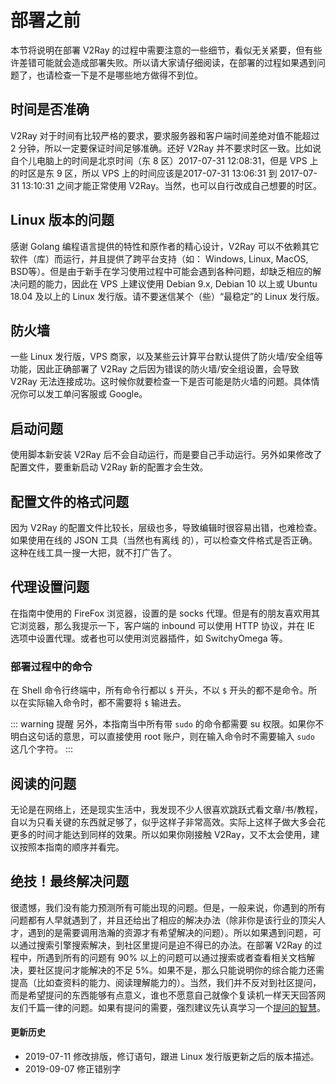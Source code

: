 # 部署之前

本节将说明在部署 V2Ray 的过程中需要注意的一些细节，看似无关紧要，但有些许差错可能就会造成部署失败。所以请大家请仔细阅读，在部署的过程如果遇到问题了，也请检查一下是不是哪些地方做得不到位。

## 时间是否准确

V2Ray 对于时间有比较严格的要求，要求服务器和客户端时间差绝对值不能超过 2 分钟，所以一定要保证时间足够准确。还好 V2Ray 并不要求时区一致。比如说自个儿电脑上的时间是北京时间（东 8 区）2017-07-31 12:08:31，但是 VPS 上的时区是东 9 区，所以 VPS 上的时间应该是2017-07-31 13:06:31 到 2017-07-31 13:10:31 之间才能正常使用 V2Ray。当然，也可以自行改成自己想要的时区。

## Linux 版本的问题

感谢 Golang 编程语言提供的特性和原作者的精心设计，V2Ray 可以不依赖其它软件（库）而运行，并且提供了跨平台支持（如： Windows, Linux, MacOS, BSD等）。但是由于新手在学习使用过程中可能会遇到各种问题，却缺乏相应的解决问题的能力，因此在 VPS 上建议使用 Debian 9.x, Debian 10 以上或 Ubuntu 18.04 及以上的 Linux 发行版。请不要迷信某个（些）“最稳定”的 Linux 发行版。

## 防火墙

一些 Linux 发行版，VPS 商家，以及某些云计算平台默认提供了防火墙/安全组等功能，因此正确部署了 V2Ray 之后因为错误的防火墙/安全组设置，会导致 V2Ray 无法连接成功。这时候你就要检查一下是否可能是防火墙的问题。具体情况你可以发工单问客服或 Google。

## 启动问题

使用脚本新安装 V2Ray 后不会自动运行，而是要自己手动运行。另外如果修改了配置文件，要重新启动 V2Ray 新的配置才会生效。

## 配置文件的格式问题

因为 V2Ray 的配置文件比较长，层级也多，导致编辑时很容易出错，也难检查。如果使用在线的 JSON 工具（当然也有离线 的），可以检查文件格式是否正确。这种在线工具一搜一大把，就不打广告了。

## 代理设置问题

在指南中使用的 FireFox 浏览器，设置的是 socks 代理。但是有的朋友喜欢用其它浏览器，那么我提示一下，客户端的 inbound 可以使用 HTTP 协议，并在 IE 选项中设置代理。或者也可以使用浏览器插件，如 SwitchyOmega 等。

### 部署过程中的命令

在 Shell 命令行终端中，所有命令行都以 `$` 开头，不以 `$` 开头的都不是命令。所以在实际输入命令时，都不需要将 `$` 输进去。

::: warning 提醒
另外，本指南当中所有带 `sudo` 的命令都需要 su 权限。如果你不明白这句话的意思，可以直接使用 root 账户，则在输入命令时不需要输入 `sudo` 这几个字符。
:::

## 阅读的问题

无论是在网络上，还是现实生活中，我发现不少人很喜欢跳跃式看文章/书/教程，自以为只看关键的东西就足够了，似乎这样子非常高效。实际上这样子做大多会花更多的时间才能达到同样的效果。所以如果你刚接触 V2Ray，又不太会使用，建议按照本指南的顺序并看完。

## 绝技！最终解决问题

很遗憾，我们没有能力预测所有可能出现的问题。但是，一般来说，你遇到的所有问题都有人早就遇到了，并且还给出了相应的解决办法（除非你是该行业的顶尖人才，遇到的是需要调用浩瀚的资源才有希望解决的问题）。所以如果遇到问题，可以通过搜索引擎搜索解决，到社区里提问是迫不得已的办法。在部署 V2Ray 的过程中，所遇到所有的问题有 90% 以上的问题可以通过搜索或者查看相关文档解决，要社区提问才能解决的不足 5%。如果不是，那么只能说明你的综合能力还需提高（比如查资料的能力、阅读理解能力的）。当然，我们并不反对到社区提问，而是希望提问的东西能够有点意义，谁也不愿意自己就像个复读机一样天天回答网友们千篇一律的问题。如果有提问的需要，强烈建议先认真学习一个[提问的智慧](https://github.com/ryanhanwu/How-To-Ask-Questions-The-Smart-Way/blob/master/README-zh_CN.md)。

#### 更新历史

- 2019-07-11 修改排版，修订语句，跟进 Linux 发行版更新之后的版本描述。
- 2019-09-07 修正错别字
